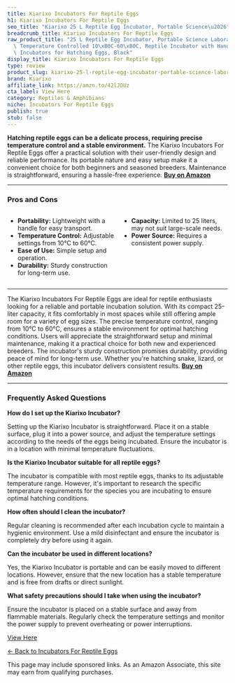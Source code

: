 ```yaml
---
title: Kiarixo Incubators For Reptile Eggs
h1: Kiarixo Incubators For Reptile Eggs
seo_title: "Kiarixo 25 L Reptile Egg Incubator, Portable Science\u2026"
breadcrumb_title: Kiarixo Incubators For Reptile Eggs
raw_product_title: "25 L Reptile Egg Incubator, Portable Science Laboratory Incubator,\
  \ Temperature Controlled 10\xB0C-60\xB0C, Reptile Incubator with Handle, Reptile\
  \ Incubators for Hatching Eggs, Black"
display_title: Kiarixo Incubators For Reptile Eggs
type: review
product_slug: kiarixo-25-l-reptile-egg-incubator-portable-science-laboratory-incubato-2bf2da65
brand: Kiarixo
affiliate_link: https://amzn.to/42lJDUz
cta_label: View Here
category: Reptiles & Amphibians
niche: Incubators For Reptile Eggs
publish: true
stub: false
---
```


<div id="intro" class="full-width">
  <p><strong>Hatching reptile eggs can be a delicate process, requiring precise temperature control and a stable environment.</strong> The Kiarixo Incubators For Reptile Eggs offer a practical solution with their user-friendly design and reliable performance. Its portable nature and easy setup make it a convenient choice for both beginners and seasoned breeders. Maintenance is straightforward, ensuring a hassle-free experience. <a href="https://amzn.to/42lJDUz" rel="nofollow sponsored noopener" target="_blank"><strong>Buy on Amazon</strong></a></p>
</div>

<hr />
<h3 id="pros-cons">Pros and Cons</h3>
<div class="pc-grid" style="display:grid;grid-template-columns:1fr 1fr;gap:16px;">
  <ul>
    <li><strong>Portability:</strong> Lightweight with a handle for easy transport.</li>
    <li><strong>Temperature Control:</strong> Adjustable settings from 10°C to 60°C.</li>
    <li><strong>Ease of Use:</strong> Simple setup and operation.</li>
    <li><strong>Durability:</strong> Sturdy construction for long-term use.</li>
  </ul>
  <ul>
    <li><strong>Capacity:</strong> Limited to 25 liters, may not suit large-scale needs.</li>
    <li><strong>Power Source:</strong> Requires a consistent power supply.</li>
  </ul>
</div>
<hr />

<div class="full-width">
  <p>The Kiarixo Incubators For Reptile Eggs are ideal for reptile enthusiasts looking for a reliable and portable incubation solution. With its compact 25-liter capacity, it fits comfortably in most spaces while still offering ample room for a variety of egg sizes. The precise temperature control, ranging from 10°C to 60°C, ensures a stable environment for optimal hatching conditions. Users will appreciate the straightforward setup and minimal maintenance, making it a practical choice for both new and experienced breeders. The incubator's sturdy construction promises durability, providing peace of mind for long-term use. Whether you're hatching snake, lizard, or other reptile eggs, this incubator delivers consistent results. <a href="https://amzn.to/42lJDUz" rel="nofollow sponsored noopener" target="_blank"><strong>Buy on Amazon</strong></a></p>
</div>

<hr />
<h3 id="faqs">Frequently Asked Questions</h3>

<p><strong>How do I set up the Kiarixo Incubator?</strong></p>
<p>Setting up the Kiarixo Incubator is straightforward. Place it on a stable surface, plug it into a power source, and adjust the temperature settings according to the needs of the eggs being incubated. Ensure the incubator is in a location with minimal temperature fluctuations.</p>

<p><strong>Is the Kiarixo Incubator suitable for all reptile eggs?</strong></p>
<p>The incubator is compatible with most reptile eggs, thanks to its adjustable temperature range. However, it's important to research the specific temperature requirements for the species you are incubating to ensure optimal hatching conditions.</p>

<p><strong>How often should I clean the incubator?</strong></p>
<p>Regular cleaning is recommended after each incubation cycle to maintain a hygienic environment. Use a mild disinfectant and ensure the incubator is completely dry before using it again.</p>

<p><strong>Can the incubator be used in different locations?</strong></p>
<p>Yes, the Kiarixo Incubator is portable and can be easily moved to different locations. However, ensure that the new location has a stable temperature and is free from drafts or direct sunlight.</p>

<p><strong>What safety precautions should I take when using the incubator?</strong></p>
<p>Ensure the incubator is placed on a stable surface and away from flammable materials. Regularly check the temperature settings and monitor the power supply to prevent overheating or power interruptions.</p>
<p><a class="btn" href="https://amzn.to/42lJDUz" target="_blank" rel="nofollow sponsored noopener">View Here</a></p>
<p><a href="/roundups/reptiles-amphibians/incubators-for-reptile-eggs/">← Back to Incubators For Reptile Eggs</a></p>
<aside class="disclosure">This page may include sponsored links. As an Amazon Associate, this site may earn from qualifying purchases.</aside>
